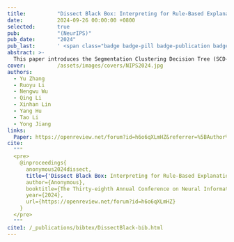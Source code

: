 ```yaml
---
title:          "Dissect Black Box: Interpreting for Rule-Based Explanations in Unsupervised Anomaly Detection"
date:           2024-09-26 00:00:00 +0800
selected:       true
pub:            "(NeurIPS)"
pub_date:       "2024"
pub_last:       ' <span class="badge badge-pill badge-publication badge-success">NeurIPS</span>'
abstract: >-
  This paper introduces the Segmentation Clustering Decision Tree (SCD-Tree) for interpretable rule-based explanations in unsupervised anomaly detection. The SCD-Tree dissects black-box models by clustering normal data distributions, integrating anomaly detection insights to enhance segmentation. The Gaussian Boundary Delineation (GBD) algorithm then refines these clusters, distinguishing normal from anomalous data with resilience to data drift. This method transforms complex anomaly detection into interpretable rules, demonstrated to improve explanation accuracy and robustness across various datasets, which is crucial for high-stakes fields such as network and IoT security.
cover:          /assets/images/covers/NIPS2024.jpg
authors:
  - Yu Zhang
  - Ruoyu Li
  - Nengwu Wu
  - Qing Li
  - Xinhan Lin
  - Yang Hu
  - Tao Li
  - Yong Jiang
links:
  Paper: https://openreview.net/forum?id=h6o6qXLmHZ&referrer=%5BAuthor%20Console%5D
cite: 
  """
  <pre>
    @inproceedings{
      anonymous2024dissect,
      title={'Dissect Black Box: Interpreting for Rule-Based Explanations in Unsupervised Anomaly Detection'},
      author={Anonymous},
      booktitle={The Thirty-eighth Annual Conference on Neural Information Processing Systems},
      year={2024},
      url={https://openreview.net/forum?id=h6o6qXLmHZ}
    }
  </pre>
  """
cite1: /_publications/bibtex/DissectBlack-bib.html
---
```


